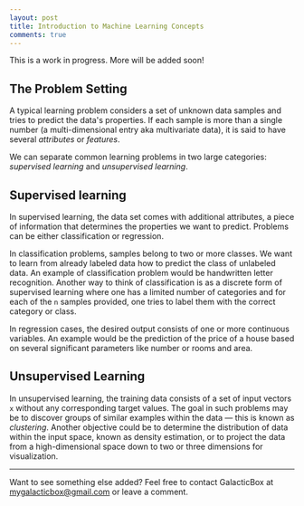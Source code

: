 ```yaml
---
layout: post
title: Introduction to Machine Learning Concepts
comments: true
---
```


<div class="message">
  This is a work in progress. More will be added soon!
</div>

## The Problem Setting

A typical learning problem considers a set of unknown data samples and tries to predict the data's properties. If each sample is more than a single number (a multi-dimensional entry aka multivariate data), it is said to have several <em>attributes</em> or <em>features</em>.

We can separate common learning problems in two large categories: <em>supervised learning</em> and <em>unsupervised learning</em>.

## Supervised learning

In supervised learning, the data set comes with additional attributes, a piece of information that determines the properties we want to predict. Problems can be either classification or regression.

In classification problems, samples belong to two or more classes. We want to learn from already labeled data how to predict the class of unlabeled data. An example of classification problem would be handwritten letter recognition. Another way to think of classification is as a discrete form of supervised learning where one has a limited number of categories and for each of the `n` samples provided, one tries to label them with the correct category or class.

In regression cases, the desired output consists of one or more continuous variables. An example would be the prediction of the price of a house based on several significant parameters like number or rooms and area.

## Unsupervised Learning

In unsupervised learning, the training data consists of a set of input vectors `x` without any corresponding target values. The goal in such problems may be to discover groups of similar examples within the data &mdash; this is known as <em>clustering</em>. Another objective could be to determine the distribution of data within the input space, known as density estimation, or to project the data from a high-dimensional space down to two or three dimensions for visualization.

-----

Want to see something else added? Feel free to contact GalacticBox at [mygalacticbox@gmail.com](mailto:mygalacticbox@gmail.com) or leave a comment.
